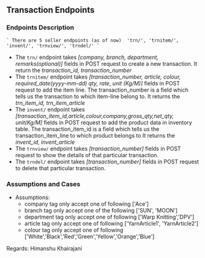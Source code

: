 ## Transaction Endpoints
### Endpoints Description
    ` There are 5 seller endpoints (as of now)  'trn/', 'trnitem/', 'invent/', 'trnview/', 'trndel/' `

- The ```trn/``` endpoint takes *[company, branch, department, remarks(optional)]* fields in POST request to create a new transaction. It return the *transaction_id, transaction_number*
- The ```trnitem/``` endpoint takes *[transaction_number, article, colour, required_date(yyyy-mm-dd) qty, rate, unit (Kg/M)]* fields in POST request to add the item line. The transaction_number is a field which tells us the transaction to which item-line belong to. It returns the *trn_item_id, trn_item_article*
- The ```invent/``` endpoint takes *[transaction_item_id,article,colour,company,gross_qty,net_qty, unit(Kg/M]* fields in POST request to add the product data in inventory table. The transaction_item_id is a field which tells us the transaction_item_line to which product belongs to It returns the *invent_id, invent_article*
- The ```trnview/``` endpoint takes *[transaction_number]* fields in POST request to show the details of that particular transaction.
- The ```trndel/``` endpoint takes *[transaction_number]* fields in POST request to delete that particular transaction.

### Assumptions and Cases
- Assumptions:
  - company tag only accept one of following ['Ace']
  - branch tag only accept one of the following ['SUN', 'MOON']
  - department tag only accept one of following ['Warp Knitting','DPV']
  - article tag only accept one of following ['YarnArticle1', 'YarnArticle2']
  - colour tag only accept one of following ['White','Black','Red','Green','Yellow','Orange','Blue']
  
Regards: Himanshu Khairajani